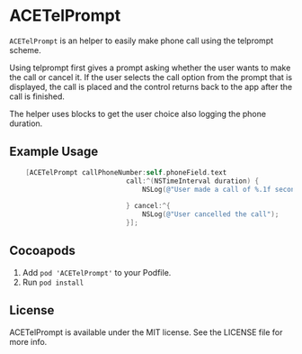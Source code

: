 # ACETelPrompt

`ACETelPrompt` is an helper to easily make phone call using the telprompt scheme.

Using telprompt first gives a prompt asking whether the user wants to make the call or cancel it. If the user selects the call option from the prompt that is displayed, the call is placed and the control returns back to the app after the call is finished.

The helper uses blocks to get the user choice also logging the phone duration.

## Example Usage

```objective-c
    [ACETelPrompt callPhoneNumber:self.phoneField.text
                             call:^(NSTimeInterval duration) {
                                 NSLog(@"User made a call of %.1f seconds", duration);
                                 
                             } cancel:^{
                                 NSLog(@"User cancelled the call");
                             }];
```

## Cocoapods

1. Add `pod 'ACETelPrompt'` to your Podfile.
2. Run `pod install`

## License

ACETelPrompt is available under the MIT license. See the LICENSE file for more info.
